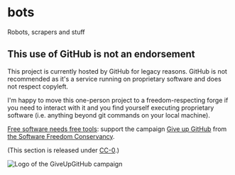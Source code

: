 # bots
Robots, scrapers and stuff

## This use of GitHub is not an endorsement

This project is currently hosted by GitHub for legacy reasons.
GitHub is not recommended as it's a service running on proprietary software
and does not respect copyleft.

I'm happy to move this one-person project to a freedom-respecting forge if you
need to interact with it and you find yourself executing proprietary software
(i.e. anything beyond git commands on your local machine).

[Free software needs free tools](https://mako.cc/writing/hill-free_tools.html):
support the campaign [Give up GitHub](https://GiveUpGitHub.org) from
[the Software Freedom Conservancy](https://sfconservancy.org).

(This section is released under [CC-0](https://creativecommons.org/publicdomain/zero/1.0/).)

![Logo of the GiveUpGitHub campaign](https://sfconservancy.org/img/GiveUpGitHub.png)
